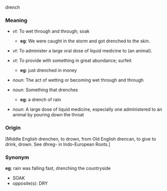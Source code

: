 drench
### Meaning
+ _vt_: To wet through and through; soak
    + __eg__: We were caught in the storm and got drenched to the skin.
+ _vt_: To administer a large oral dose of liquid medicine to (an animal).
+ _vt_: To provide with something in great abundance; surfeit
	+ __eg__: just drenched in money

+ _noun_: The act of wetting or becoming wet through and through
+ _noun_: Something that drenches
	+ __eg__: a drench of rain
+ _noun_: A large dose of liquid medicine, especially one administered to an animal by pouring down the throat

### Origin

[Middle English drenchen, to drown, from Old English drencan, to give to drink, drown. See dhreg- in Indo-European Roots.]

### Synonym

__eg__: rain was falling fast, drenching the countryside

+ SOAK
+ opposite(s): DRY


